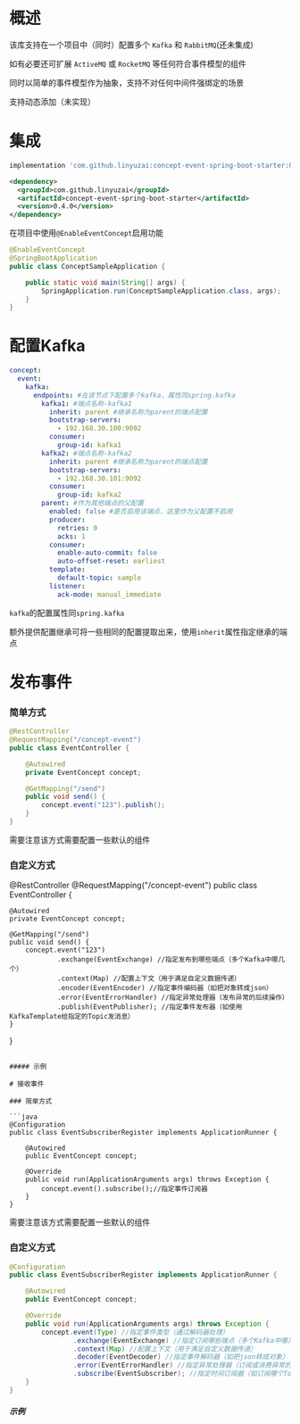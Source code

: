 # 概述

该库支持在一个项目中（同时）配置多个 `Kafka` 和 `RabbitMQ`(还未集成)

如有必要还可扩展 `ActiveMQ` 或 `RocketMQ` 等任何符合事件模型的组件

同时以简单的事件模型作为抽象，支持不对任何中间件强绑定的场景

支持动态添加（未实现）

# 集成

```gradle
implementation 'com.github.linyuzai:concept-event-spring-boot-starter:0.4.0'
```

```xml
<dependency>
  <groupId>com.github.linyuzai</groupId>
  <artifactId>concept-event-spring-boot-starter</artifactId>
  <version>0.4.0</version>
</dependency>
```

在项目中使用`@EnableEventConcept`启用功能

```java
@EnableEventConcept
@SpringBootApplication
public class ConceptSampleApplication {

    public static void main(String[] args) {
        SpringApplication.run(ConceptSampleApplication.class, args);
    }
}
```

# 配置Kafka

```yaml
concept:
  event:
    kafka:
      endpoints: #在该节点下配置多个kafka，属性同spring.kafka
        kafka1: #端点名称-kafka1
          inherit: parent #继承名称为parent的端点配置
          bootstrap-servers:
            - 192.168.30.100:9092
          consumer:
            group-id: kafka1
        kafka2: #端点名称-kafka2
          inherit: parent #继承名称为parent的端点配置
          bootstrap-servers:
            - 192.168.30.101:9092
          consumer:
            group-id: kafka2
        parent: #作为其他端点的父配置
          enabled: false #是否启用该端点，这里作为父配置不启用
          producer:
            retries: 0
            acks: 1
          consumer:
            enable-auto-commit: false
            auto-offset-reset: earliest
          template:
            default-topic: sample
          listener:
            ack-mode: manual_immediate
```

`kafka`的配置属性同`spring.kafka`

额外提供配置继承可将一些相同的配置提取出来，使用`inherit`属性指定继承的端点

# 发布事件

### 简单方式

```java
@RestController
@RequestMapping("/concept-event")
public class EventController {

    @Autowired
    private EventConcept concept;

    @GetMapping("/send")
    public void send() {
        concept.event("123").publish();
    }
}
```

需要注意该方式需要配置一些默认的组件

### 自定义方式

@RestController
@RequestMapping("/concept-event")
public class EventController {

    @Autowired
    private EventConcept concept;

    @GetMapping("/send")
    public void send() {
        concept.event("123")
                .exchange(EventExchange) //指定发布到哪些端点（多个Kafka中哪几个）
                .context(Map) //配置上下文（用于满足自定义数据传递）
                .encoder(EventEncoder) //指定事件编码器（如把对象转成json）
                .error(EventErrorHandler) //指定异常处理器（发布异常的后续操作）
                .publish(EventPublisher); //指定事件发布器（如使用KafkaTemplate给指定的Topic发消息）
    }
}
```

##### 示例

# 接收事件

### 简单方式

```java
@Configuration
public class EventSubscriberRegister implements ApplicationRunner {

    @Autowired
    public EventConcept concept;

    @Override
    public void run(ApplicationArguments args) throws Exception {
        concept.event().subscribe();//指定事件订阅器
    }
}
```

需要注意该方式需要配置一些默认的组件

### 自定义方式

```java
@Configuration
public class EventSubscriberRegister implements ApplicationRunner {

    @Autowired
    public EventConcept concept;

    @Override
    public void run(ApplicationArguments args) throws Exception {
        concept.event(Type) //指定事件类型（通过解码器处理）
                .exchange(EventExchange) //指定订阅哪些端点（多个Kafka中哪几个）
                .context(Map) //配置上下文（用于满足自定义数据传递）
                .decoder(EventDecoder) //指定事件解码器（如把json转成对象）
                .error(EventErrorHandler) //指定异常处理器（订阅或消费异常的后续操作）
                .subscribe(EventSubscriber); //指定时间订阅器（如订阅哪个Topic）
    }
}
```

##### 示例
